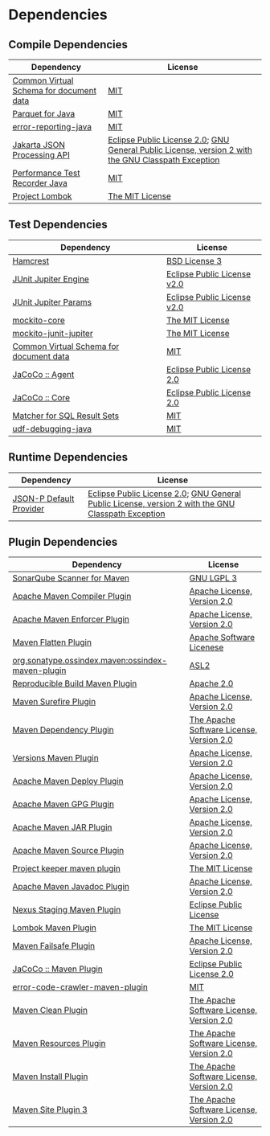 <!-- @formatter:off -->
# Dependencies

## Compile Dependencies

| Dependency                                   | License                                                                                                      |
| -------------------------------------------- | ------------------------------------------------------------------------------------------------------------ |
| [Common Virtual Schema for document data][0] | [MIT][1]                                                                                                     |
| [Parquet for Java][2]                        | [MIT][1]                                                                                                     |
| [error-reporting-java][4]                    | [MIT][1]                                                                                                     |
| [Jakarta JSON Processing API][6]             | [Eclipse Public License 2.0][7]; [GNU General Public License, version 2 with the GNU Classpath Exception][8] |
| [Performance Test Recorder Java][9]          | [MIT][1]                                                                                                     |
| [Project Lombok][11]                         | [The MIT License][12]                                                                                        |

## Test Dependencies

| Dependency                                   | License                           |
| -------------------------------------------- | --------------------------------- |
| [Hamcrest][13]                               | [BSD License 3][14]               |
| [JUnit Jupiter Engine][15]                   | [Eclipse Public License v2.0][16] |
| [JUnit Jupiter Params][15]                   | [Eclipse Public License v2.0][16] |
| [mockito-core][19]                           | [The MIT License][20]             |
| [mockito-junit-jupiter][19]                  | [The MIT License][20]             |
| [Common Virtual Schema for document data][0] | [MIT][1]                          |
| [JaCoCo :: Agent][25]                        | [Eclipse Public License 2.0][26]  |
| [JaCoCo :: Core][25]                         | [Eclipse Public License 2.0][26]  |
| [Matcher for SQL Result Sets][29]            | [MIT][1]                          |
| [udf-debugging-java][31]                     | [MIT][1]                          |

## Runtime Dependencies

| Dependency                   | License                                                                                                      |
| ---------------------------- | ------------------------------------------------------------------------------------------------------------ |
| [JSON-P Default Provider][6] | [Eclipse Public License 2.0][7]; [GNU General Public License, version 2 with the GNU Classpath Exception][8] |

## Plugin Dependencies

| Dependency                                              | License                                        |
| ------------------------------------------------------- | ---------------------------------------------- |
| [SonarQube Scanner for Maven][36]                       | [GNU LGPL 3][37]                               |
| [Apache Maven Compiler Plugin][38]                      | [Apache License, Version 2.0][39]              |
| [Apache Maven Enforcer Plugin][40]                      | [Apache License, Version 2.0][39]              |
| [Maven Flatten Plugin][42]                              | [Apache Software Licenese][43]                 |
| [org.sonatype.ossindex.maven:ossindex-maven-plugin][44] | [ASL2][43]                                     |
| [Reproducible Build Maven Plugin][46]                   | [Apache 2.0][43]                               |
| [Maven Surefire Plugin][48]                             | [Apache License, Version 2.0][39]              |
| [Maven Dependency Plugin][50]                           | [The Apache Software License, Version 2.0][43] |
| [Versions Maven Plugin][52]                             | [Apache License, Version 2.0][39]              |
| [Apache Maven Deploy Plugin][54]                        | [Apache License, Version 2.0][39]              |
| [Apache Maven GPG Plugin][56]                           | [Apache License, Version 2.0][39]              |
| [Apache Maven JAR Plugin][58]                           | [Apache License, Version 2.0][39]              |
| [Apache Maven Source Plugin][60]                        | [Apache License, Version 2.0][39]              |
| [Project keeper maven plugin][62]                       | [The MIT License][63]                          |
| [Apache Maven Javadoc Plugin][64]                       | [Apache License, Version 2.0][39]              |
| [Nexus Staging Maven Plugin][66]                        | [Eclipse Public License][67]                   |
| [Lombok Maven Plugin][68]                               | [The MIT License][1]                           |
| [Maven Failsafe Plugin][70]                             | [Apache License, Version 2.0][39]              |
| [JaCoCo :: Maven Plugin][72]                            | [Eclipse Public License 2.0][26]               |
| [error-code-crawler-maven-plugin][74]                   | [MIT][1]                                       |
| [Maven Clean Plugin][76]                                | [The Apache Software License, Version 2.0][43] |
| [Maven Resources Plugin][78]                            | [The Apache Software License, Version 2.0][43] |
| [Maven Install Plugin][80]                              | [The Apache Software License, Version 2.0][43] |
| [Maven Site Plugin 3][82]                               | [The Apache Software License, Version 2.0][43] |

[0]: https://github.com/exasol/virtual-schema-common-document
[25]: https://www.eclemma.org/jacoco/index.html
[4]: https://github.com/exasol/error-reporting-java
[2]: https://github.com/exasol/parquet-io-java
[43]: http://www.apache.org/licenses/LICENSE-2.0.txt
[11]: https://projectlombok.org
[48]: https://maven.apache.org/surefire/maven-surefire-plugin/
[76]: http://maven.apache.org/plugins/maven-clean-plugin/
[1]: https://opensource.org/licenses/MIT
[19]: https://github.com/mockito/mockito
[52]: http://www.mojohaus.org/versions-maven-plugin/
[62]: https://github.com/exasol/project-keeper/
[14]: http://opensource.org/licenses/BSD-3-Clause
[38]: https://maven.apache.org/plugins/maven-compiler-plugin/
[26]: https://www.eclipse.org/legal/epl-2.0/
[54]: https://maven.apache.org/plugins/maven-deploy-plugin/
[37]: http://www.gnu.org/licenses/lgpl.txt
[72]: https://www.jacoco.org/jacoco/trunk/doc/maven.html
[20]: https://github.com/mockito/mockito/blob/main/LICENSE
[12]: https://projectlombok.org/LICENSE
[29]: https://github.com/exasol/hamcrest-resultset-matcher
[46]: http://zlika.github.io/reproducible-build-maven-plugin
[36]: http://sonarsource.github.io/sonar-scanner-maven/
[15]: https://junit.org/junit5/
[42]: https://www.mojohaus.org/flatten-maven-plugin/flatten-maven-plugin
[6]: https://github.com/eclipse-ee4j/jsonp
[60]: https://maven.apache.org/plugins/maven-source-plugin/
[8]: https://projects.eclipse.org/license/secondary-gpl-2.0-cp
[13]: http://hamcrest.org/JavaHamcrest/
[78]: http://maven.apache.org/plugins/maven-resources-plugin/
[58]: https://maven.apache.org/plugins/maven-jar-plugin/
[66]: http://www.sonatype.com/public-parent/nexus-maven-plugins/nexus-staging/nexus-staging-maven-plugin/
[70]: https://maven.apache.org/surefire/maven-failsafe-plugin/
[9]: https://github.com/exasol/performance-test-recorder-java
[50]: http://maven.apache.org/plugins/maven-dependency-plugin/
[67]: http://www.eclipse.org/legal/epl-v10.html
[63]: https://github.com/exasol/project-keeper/blob/main/LICENSE
[7]: https://projects.eclipse.org/license/epl-2.0
[39]: https://www.apache.org/licenses/LICENSE-2.0.txt
[40]: https://maven.apache.org/enforcer/maven-enforcer-plugin/
[68]: https://awhitford.github.com/lombok.maven/lombok-maven-plugin/
[16]: https://www.eclipse.org/legal/epl-v20.html
[80]: http://maven.apache.org/plugins/maven-install-plugin/
[44]: https://sonatype.github.io/ossindex-maven/maven-plugin/
[56]: https://maven.apache.org/plugins/maven-gpg-plugin/
[31]: https://github.com/exasol/udf-debugging-java
[82]: http://maven.apache.org/plugins/maven-site-plugin/
[64]: https://maven.apache.org/plugins/maven-javadoc-plugin/
[74]: https://github.com/exasol/error-code-crawler-maven-plugin
